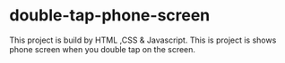 # double-tap-phone-screen
This project is build by HTML ,CSS &amp; Javascript. This is project is shows phone screen when you double tap on the screen.
